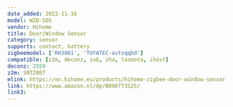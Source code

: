 ```yaml
---
date_added: 2022-11-16
model: WZB-SDS
vendor: Hihome
title: Door/Window Sensor
category: sensor
supports: contact, battery
zigbeemodel: ['RH3001', 'TUYATEC-avtsqqbd']
compatible: [z2m, deconz, iob, zha, tasmota, ihost]
deconz: 2559
z2m: SNTZ007
mlink: https://en.hihome.eu/products/hihome-zigbee-door-window-sensor
link: https://www.amazon.nl/dp/B096TT3S25/
link3: 
---
```



